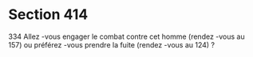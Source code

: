 # Section 414

334
Allez -vous engager le combat contre cet homme (rendez -vous au
157) ou préférez -vous prendre la fuite (rendez -vous au 124) ?